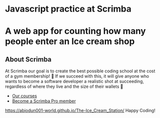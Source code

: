 # Javascript practice at Scrimba 
# A web app for counting how many people enter an Ice cream shop
## About Scrimba

At Scrimba our goal is to create the best possible coding school at the cost of a gym membership! 💜
If we succeed with this, it will give anyone who wants to become a software developer a realistic shot at succeeding, regardless of where they live and the size of their wallets 🎉
- [Our courses](https://scrimba.com/allcourses)
- [Become a Scrimba Pro member](https://scrimba.com/pricing)

https://abiodun001-world.github.io/The-Ice_Cream_Station/
Happy Coding!
